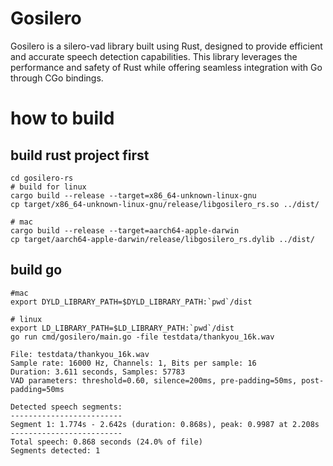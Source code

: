 # Gosilero

Gosilero is a silero-vad library built using Rust, designed to provide efficient and accurate speech detection capabilities. This library leverages the performance and safety of Rust while offering seamless integration with Go through CGo bindings.


# how to build 

## build rust project first
```shell
cd gosilero-rs
# build for linux
cargo build --release --target=x86_64-unknown-linux-gnu
cp target/x86_64-unknown-linux-gnu/release/libgosilero_rs.so ../dist/

# mac
cargo build --release --target=aarch64-apple-darwin
cp target/aarch64-apple-darwin/release/libgosilero_rs.dylib ../dist/

```
## build go 


```shell
#mac 
export DYLD_LIBRARY_PATH=$DYLD_LIBRARY_PATH:`pwd`/dist

# linux
export LD_LIBRARY_PATH=$LD_LIBRARY_PATH:`pwd`/dist
go run cmd/gosilero/main.go -file testdata/thankyou_16k.wav

File: testdata/thankyou_16k.wav
Sample rate: 16000 Hz, Channels: 1, Bits per sample: 16
Duration: 3.611 seconds, Samples: 57783
VAD parameters: threshold=0.60, silence=200ms, pre-padding=50ms, post-padding=50ms

Detected speech segments:
-------------------------
Segment 1: 1.774s - 2.642s (duration: 0.868s), peak: 0.9987 at 2.208s
-------------------------
Total speech: 0.868 seconds (24.0% of file)
Segments detected: 1
```